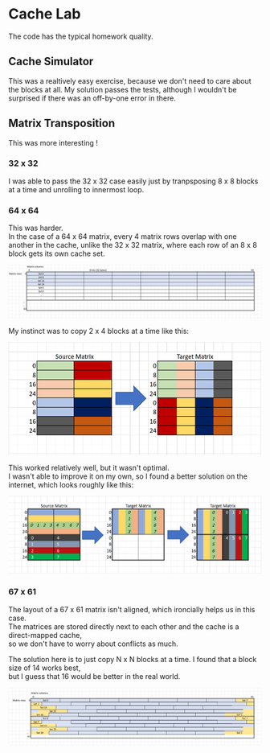 # Cache Lab

The code has the typical homework quality.

## Cache Simulator

This was a realtively easy exercise, because we don't need to care about the blocks at all.
My solution passes the tests, although I wouldn't be surprised if there was an off-by-one error in there.

## Matrix Transposition

This was more interesting !

### 32 x 32

I was able to pass the 32 x 32 case easily just by tranpsposing 8 x 8 blocks at a time and unrolling to innermost loop.

### 64 x 64

This was harder.<br>
In the case of a 64 x 64 matrix, every 4 matrix rows overlap with one another in the cache,
unlike the 32 x 32 matrix, where each row of an 8 x 8 block gets its own cache set.

![64 x 64 Layout](images/64_64_layout.png)

My instinct was to copy 2 x 4 blocks at a time like this:

![My Solution](images/4_2.png)

This worked relatively well, but it wasn't optimal.<br>
I wasn't able to improve it on my own, so I found a better solution on the internet, which looks roughly like this:

![Better Solution](images/OP.png)

### 67 x 61

The layout of a 67 x 61 matrix isn't aligned, which ironcially helps us in this case.<br>
The matrices are stored directly next to each other and the cache is a direct-mapped cache,<br>
so we don't have to worry about conflicts as much.

The solution here is to just copy N x N blocks at a time. I found that a block size of 14 works best,<br>
but I guess that 16 would be better in the real world.

![67 x 61 Layout](images/67_61_layout.png)
